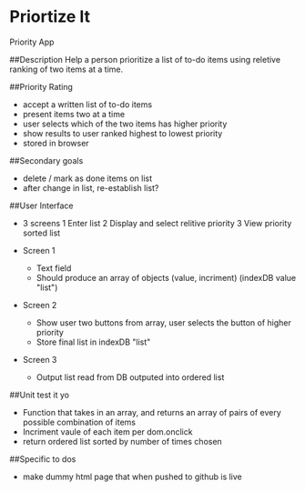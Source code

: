 # Priortize It
 Priority App

##Description
Help a person prioritize a list of to-do items using reletive ranking of two items at a time.

##Priority Rating
- accept a written list of to-do items
- present items two at a time
- user selects which of the two items has higher priority
- show results to user ranked highest to lowest priority
- stored in browser 

##Secondary goals
- delete / mark as done items on list
- after change in list, re-establish list?

##User Interface
- 3 screens
	1 Enter list
	2 Display and select relitive priority
	3 View priority sorted list

- Screen 1
	- Text field
	- Should produce an array of objects (value, incriment) (indexDB value "list")

- Screen 2
	- Show user two buttons from array, user selects the button of higher priority
	- Store final list in indexDB "list"

- Screen 3 
	- Output list read from DB outputed into ordered list

##Unit test it yo
- Function that takes in an array, and returns an array of pairs of every possible combination of items
- Incriment vaule of each item per dom.onclick
- return ordered list sorted by number of times chosen 

##Specific to dos
- make dummy html page that when pushed to github is live 

